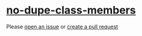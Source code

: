 [no-dupe-class-members](https://eslint.org/docs/rules/no-dupe-class-members)
============================================================================
Please [open an issue](https://github.com/professional-js/eslint-config/issues/new)
or [create a pull request](https://github.com/professional-js/eslint-config/edit/main/src/rules-configurations/eslint/no-dupe-class-members.md)
